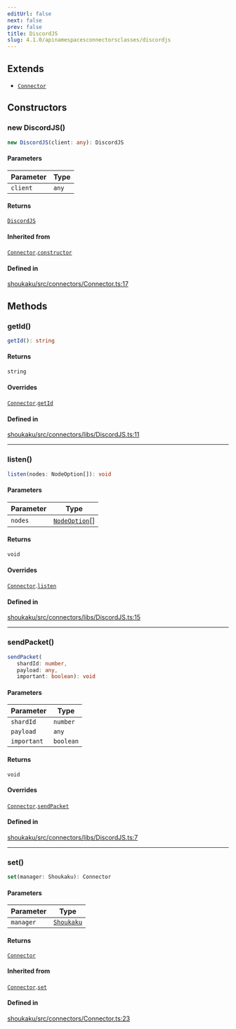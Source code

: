 ```yaml
---
editUrl: false
next: false
prev: false
title: DiscordJS
slug: 4.1.0/apinamespacesconnectorsclasses/discordjs
---
```


## Extends

* [`Connector`](/4.1.0/api/classes/connector/)

## Constructors

<a id="constructors" name="constructors" />

### new DiscordJS()

```ts
new DiscordJS(client: any): DiscordJS
```

#### Parameters

| Parameter | Type |
| ------ | ------ |
| `client` | `any` |

#### Returns

[`DiscordJS`](/4.1.0/api/namespaces/connectors/classes/discordjs/)

#### Inherited from

[`Connector`](/4.1.0/api/classes/connector/).[`constructor`](/4.1.0/api/classes/connector/#constructors)

#### Defined in

[shoukaku/src/connectors/Connector.ts:17](https://github.com/shipgirlproject/shoukaku/blob/30762f5af6c7b4176e69ee96fa39bc204a7cff21/src/connectors/Connector.ts#L17)

## Methods

<a id="getid" name="getid" />

### getId()

```ts
getId(): string
```

#### Returns

`string`

#### Overrides

[`Connector`](/4.1.0/api/classes/connector/).[`getId`](/4.1.0/api/classes/connector/#getid)

#### Defined in

[shoukaku/src/connectors/libs/DiscordJS.ts:11](https://github.com/shipgirlproject/shoukaku/blob/30762f5af6c7b4176e69ee96fa39bc204a7cff21/src/connectors/libs/DiscordJS.ts#L11)

***

<a id="listen" name="listen" />

### listen()

```ts
listen(nodes: NodeOption[]): void
```

#### Parameters

| Parameter | Type |
| ------ | ------ |
| `nodes` | [`NodeOption`](/4.1.0/api/interfaces/nodeoption/)\[] |

#### Returns

`void`

#### Overrides

[`Connector`](/4.1.0/api/classes/connector/).[`listen`](/4.1.0/api/classes/connector/#listen)

#### Defined in

[shoukaku/src/connectors/libs/DiscordJS.ts:15](https://github.com/shipgirlproject/shoukaku/blob/30762f5af6c7b4176e69ee96fa39bc204a7cff21/src/connectors/libs/DiscordJS.ts#L15)

***

<a id="sendpacket" name="sendpacket" />

### sendPacket()

```ts
sendPacket(
   shardId: number, 
   payload: any, 
   important: boolean): void
```

#### Parameters

| Parameter | Type |
| ------ | ------ |
| `shardId` | `number` |
| `payload` | `any` |
| `important` | `boolean` |

#### Returns

`void`

#### Overrides

[`Connector`](/4.1.0/api/classes/connector/).[`sendPacket`](/4.1.0/api/classes/connector/#sendpacket)

#### Defined in

[shoukaku/src/connectors/libs/DiscordJS.ts:7](https://github.com/shipgirlproject/shoukaku/blob/30762f5af6c7b4176e69ee96fa39bc204a7cff21/src/connectors/libs/DiscordJS.ts#L7)

***

<a id="set" name="set" />

### set()

```ts
set(manager: Shoukaku): Connector
```

#### Parameters

| Parameter | Type |
| ------ | ------ |
| `manager` | [`Shoukaku`](/4.1.0/api/classes/shoukaku/) |

#### Returns

[`Connector`](/4.1.0/api/classes/connector/)

#### Inherited from

[`Connector`](/4.1.0/api/classes/connector/).[`set`](/4.1.0/api/classes/connector/#set)

#### Defined in

[shoukaku/src/connectors/Connector.ts:23](https://github.com/shipgirlproject/shoukaku/blob/30762f5af6c7b4176e69ee96fa39bc204a7cff21/src/connectors/Connector.ts#L23)
